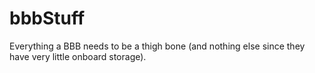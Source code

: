 bbbStuff
========

Everything a BBB needs to be a thigh bone (and nothing else since they have very little onboard storage).
